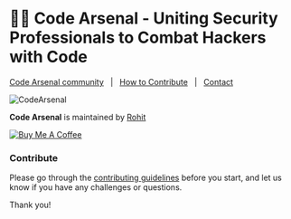 # 👨‍💻 Code Arsenal - Uniting Security Professionals to Combat Hackers with Code

[Code Arsenal community](https://codearsenalcommunity.github.io/) &nbsp; | &nbsp; [How to Contribute](https://github.com/CodeArsenalCommunity/codearsenalcommunity.github.io/blob/main/CONTRIBUTING.md) &nbsp; | &nbsp; [Contact](https://www.linkedin.com/in/rohitcoder/)

![CodeArsenal](https://i.imgur.com/TeaOp9X.png)


**Code Arsenal** is maintained by [Rohit](https://github.com/rohitcoder)

<a href="https://www.buymeacoffee.com/rohitcoder" target="_blank"><img src="https://www.buymeacoffee.com/assets/img/custom_images/orange_img.png" alt="Buy Me A Coffee" style="height: auto !important;width: auto !important;" ></a>

### Contribute

Please go through the [contributing guidelines](https://github.com/CodeArsenalCommunity/codearsenalcommunity.github.io/blob/main/CONTRIBUTING.md) before you start, and let us know if you have any challenges or questions.

Thank you!
